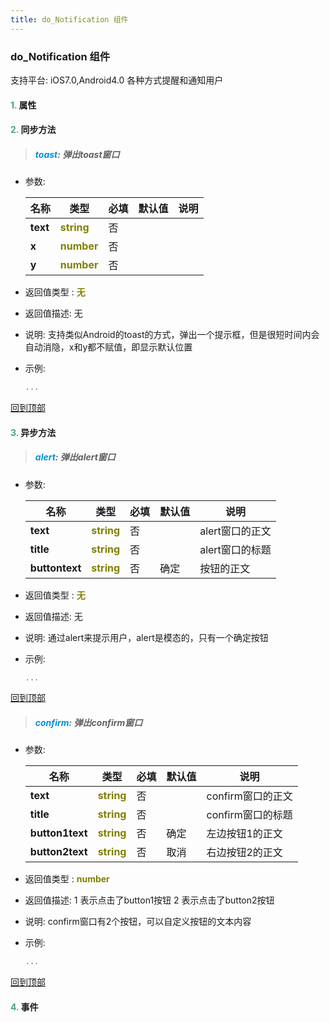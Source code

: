 ```yaml
---
title: do_Notification 组件
---
```


### do_Notification 组件

 支持平台: iOS7.0,Android4.0
 各种方式提醒和通知用户

#### <font color ='#40A977'>**1.**</font> 属性

#### <font color ='#40A977'>**2.**</font> 同步方法

>##### <font color ='#0092db'>**toast**</font>: 弹出toast窗口

- 参数:

  名称 | 类型 |必填|默认值|说明
  ---- |-------------  |--------------|--------|------
  **text** |<font color ='#808000'>**string**</font> | 否 | |
  **x** |<font color ='#808000'>**number**</font> | 否 | |
  **y** |<font color ='#808000'>**number**</font> | 否 | |
- 返回值类型 : <font color ='#808000'>**无**</font>
- 返回值描述: 无
- 说明: 支持类似Android的toast的方式，弹出一个提示框，但是很短时间内会自动消隐，x和y都不赋值，即显示默认位置
- 示例:

  ```javascript
  ...

  ```

[回到顶部](#top)

#### <font color ='#40A977'>**3.**</font> 异步方法

>##### <font color ='#0092db'>**alert**</font>: 弹出alert窗口

- 参数:

  名称 | 类型 |必填|默认值|说明
  ---- |-------------  |--------------|--------|------
  **text** |<font color ='#808000'>**string**</font> | 否 | |alert窗口的正文
  **title** |<font color ='#808000'>**string**</font> | 否 | |alert窗口的标题
  **buttontext** |<font color ='#808000'>**string**</font> | 否 | 确定|按钮的正文
- 返回值类型 : <font color ='#808000'>**无**</font>
- 返回值描述: 无
- 说明: 通过alert来提示用户，alert是模态的，只有一个确定按钮
- 示例:

  ```javascript
  ...

  ```

[回到顶部](#top)

>##### <font color ='#0092db'>**confirm**</font>: 弹出confirm窗口

- 参数:

  名称 | 类型 |必填|默认值|说明
  ---- |-------------  |--------------|--------|------
  **text** |<font color ='#808000'>**string**</font> | 否 | |confirm窗口的正文
  **title** |<font color ='#808000'>**string**</font> | 否 | |confirm窗口的标题
  **button1text** |<font color ='#808000'>**string**</font> | 否 | 确定|左边按钮1的正文
  **button2text** |<font color ='#808000'>**string**</font> | 否 | 取消|右边按钮2的正文
- 返回值类型 : <font color ='#808000'>**number**</font>
- 返回值描述: 1 表示点击了button1按钮
2 表示点击了button2按钮
- 说明: confirm窗口有2个按钮，可以自定义按钮的文本内容
- 示例:

  ```javascript
  ...

  ```

[回到顶部](#top)


#### <font color ='#40A977'>**4.**</font> 事件


